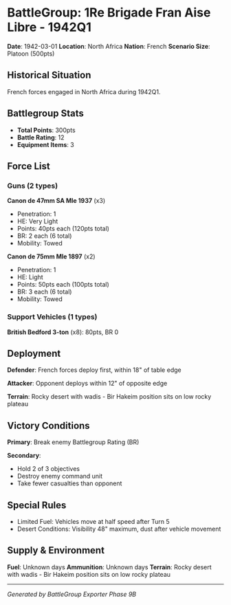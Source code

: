 # BattleGroup: 1Re Brigade Fran Aise Libre - 1942Q1

**Date**: 1942-03-01
**Location**: North Africa
**Nation**: French
**Scenario Size**: Platoon (500pts)

## Historical Situation

French forces engaged in North Africa during 1942Q1.

## Battlegroup Stats

- **Total Points**: 300pts
- **Battle Rating**: 12
- **Equipment Items**: 3

## Force List

### Guns (2 types)

**Canon de 47mm SA Mle 1937** (x3)
- Penetration: 1
- HE: Very Light
- Points: 40pts each (120pts total)
- BR: 2 each (6 total)
- Mobility: Towed

**Canon de 75mm Mle 1897** (x2)
- Penetration: 1
- HE: Light
- Points: 50pts each (100pts total)
- BR: 3 each (6 total)
- Mobility: Towed

### Support Vehicles (1 types)

**British Bedford 3-ton** (x8): 80pts, BR 0

## Deployment

**Defender**: French forces deploy first, within 18" of table edge

**Attacker**: Opponent deploys within 12" of opposite edge

**Terrain**: Rocky desert with wadis - Bir Hakeim position sits on low rocky plateau

## Victory Conditions

**Primary**: Break enemy Battlegroup Rating (BR)

**Secondary**:
- Hold 2 of 3 objectives
- Destroy enemy command unit
- Take fewer casualties than opponent

## Special Rules

- Limited Fuel: Vehicles move at half speed after Turn 5
- Desert Conditions: Visibility 48" maximum, dust after vehicle movement

## Supply & Environment

**Fuel**: Unknown days
**Ammunition**: Unknown days
**Terrain**: Rocky desert with wadis - Bir Hakeim position sits on low rocky plateau

---

*Generated by BattleGroup Exporter Phase 9B*

